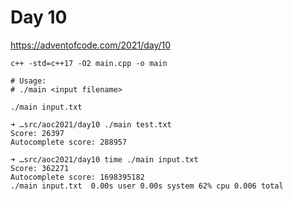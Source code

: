 # Day 10

https://adventofcode.com/2021/day/10

```
c++ -std=c++17 -O2 main.cpp -o main

# Usage:
# ./main <input filename>

./main input.txt
```

```
➜ …src/aoc2021/day10 ./main test.txt
Score: 26397
Autocomplete score: 288957

➜ …src/aoc2021/day10 time ./main input.txt
Score: 362271
Autocomplete score: 1698395182
./main input.txt  0.00s user 0.00s system 62% cpu 0.006 total
```
